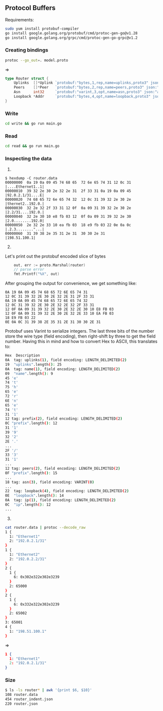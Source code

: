 ## Protocol Buffers

Requirements:

```bash
sudo yum install protobuf-compiler
go install google.golang.org/protobuf/cmd/protoc-gen-go@v1.28
go install google.golang.org/grpc/cmd/protoc-gen-go-grpc@v1.2
```

### Creating bindings 

```bash
protoc --go_out=. model.proto
```

=>

```go
type Router struct {
	Uplinks  []*Uplink `protobuf:"bytes,1,rep,name=uplinks,proto3" json:"uplinks,omitempty"`
	Peers    []*Peer   `protobuf:"bytes,2,rep,name=peers,proto3" json:"peers,omitempty"`
	Asn      int32     `protobuf:"varint,3,opt,name=asn,proto3" json:"asn,omitempty"`
	Loopback *Addr     `protobuf:"bytes,4,opt,name=loopback,proto3" json:"loopback,omitempty"`
}
```

### Write

```bash
cd write && go run main.go
```

### Read

```bash
cd read && go run main.go
```

### Inspecting the data

1.

```hexdump
$ hexdump -C router.data
00000000  0a 19 0a 09 45 74 68 65  72 6e 65 74 31 12 0c 31  |....Ethernet1..1|
00000010  39 32 2e 30 2e 32 2e 31  2f 33 31 0a 19 0a 09 45  |92.0.2.1/31....E|
00000020  74 68 65 72 6e 65 74 32  12 0c 31 39 32 2e 30 2e  |thernet2..192.0.|
00000030  32 2e 32 2f 33 31 12 0f  0a 09 31 39 32 2e 30 2e  |2.2/31....192.0.|
00000040  32 2e 30 10 e8 fb 03 12  0f 0a 09 31 39 32 2e 30  |2.0........192.0|
00000050  2e 32 2e 33 10 ea fb 03  18 e9 fb 03 22 0e 0a 0c  |.2.3........"...|
00000060  31 39 38 2e 35 31 2e 31  30 30 2e 31              |198.51.100.1|
```

2.

Let's print out the protobuf encoded slice of bytes

```go
	out, err := proto.Marshal(router)
	// parse error
	fmt.Printf("%X", out)
```

After grouping the output for convenience, we get something like:

```hexdump
0A 19 0A 09 45 74 68 65 72 6E 65 74 31 
12 0C 31 39 32 2E 30 2E 32 2E 31 2F 33 31 
0A 19 0A 09 45 74 68 65 72 6E 65 74 32 
12 0C 31 39 32 2E 30 2E 32 2E 32 2F 33 31 
12 0F 0A 09 31 39 32 2E 30 2E 32 2E 30 10 E8 FB 03 
12 0F 0A 09 31 39 32 2E 30 2E 32 2E 33 10 EA FB 03 
18 E9 FB 03 22 
0E 0A 0C 31 39 38 2E 35 31 2E 31 30 30 2E 31
```

Protobuf uses Varint to serialize integers. The last three bits of the number store the wire type (field encoding), then right-shift by three to get the field number. Having this in mind and how to convert Hex to ASCII, this translates to:

```bash
Hex  Description
0A  tag: uplinks(1), field encoding: LENGTH_DELIMITED(2)
19  "uplinks".length(): 25
0A  tag: name(1), field encoding: LENGTH_DELIMITED(2)
09  "name".length(): 9 
45 'e'
74 't'
75 'h'
65 'e'
72 'r'
6E 'n'
65 'e'
74 't'
31 '1'
12 tag: prefix(2), field encoding: LENGTH_DELIMITED(2)
0C "prefix".length(): 12
31 '1'
39 '9'
32 '2'
2E '.'
...
2F '/'
33 '3'
31 '1'
...
12 tag: peers(2), field encoding: LENGTH_DELIMITED(2)
0F "prefix".length(): 15
...
18 tag: asn(3), field encoding: VARINT(0)
...
22  tag: loopback(4), field encoding: LENGTH_DELIMITED(2)
0E  "loopback".length(): 14
0A  tag: ip(1), field encoding: LENGTH_DELIMITED(2)
0C  "ip".length(): 12 
...
```

3.

```bash
cat router.data | protoc --decode_raw
1 {
  1: "Ethernet1"
  2: "192.0.2.1/31"
}
1 {
  1: "Ethernet2"
  2: "192.0.2.2/31"
}
2 {
  1 {
    6: 0x302e322e302e3239
  }
  2: 65000
}
2 {
  1 {
    6: 0x332e322e302e3239
  }
  2: 65002
}
3: 65001
4 {
  1: "198.51.100.1"
}
```

=>

```json
1 {
  1: "Ethernet1"
  2: "192.0.2.1/31"
}
```

### Size

```bash
$ ls -ls router* | awk '{print $6, $10}'
108 router.data
454 router_indent.json
220 router.json
```